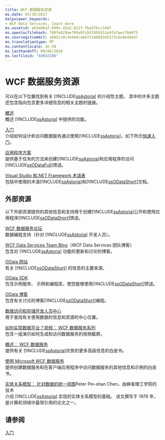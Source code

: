```yaml
---
title: WCF 数据服务资源
ms.date: 03/30/2017
helpviewer_keywords:
- WCF Data Services, learn more
ms.assetid: e63a9baf-699c-42e2-b11f-fba57bcc14df
ms.openlocfilehash: 790fe629ae709a9fcb57d5b551e9fa7aecfb04f5
ms.sourcegitcommit: a885cc8c3e444ca6471348893d5373c6e9e49a47
ms.translationtype: MT
ms.contentlocale: zh-CN
ms.lasthandoff: 09/06/2018
ms.locfileid: "44032106"
---
```

# <a name="wcf-data-services-resources"></a>WCF 数据服务资源
可以在以下位置找到有关 [!INCLUDE[ssAstoria](../../../../includes/ssastoria-md.md)] 的介绍性主题。 其中的许多主题还包含指向包含更多详细信息的相关主题的链接。  
  
 [概述](../../../../docs/framework/data/wcf/wcf-data-services-overview.md)  
 概述 [!INCLUDE[ssAstoria](../../../../includes/ssastoria-md.md)] 中提供的功能。  
  
 [入门](../../../../docs/framework/data/adonet/ef/getting-started.md)  
 介绍如何设计和访问数据服务通过使用[!INCLUDE[ssAstoria](../../../../includes/ssastoria-md.md)]，如下所示[快速入门](../../../../docs/framework/data/wcf/quickstart-wcf-data-services.md)。  
  
 [应用程序方案](../../../../docs/framework/data/wcf/application-scenarios-wcf-data-services.md)  
 提供基于任务的方法来创建[!INCLUDE[ssAstoria](../../../../includes/ssastoria-md.md)]和应用程序的访问[!INCLUDE[ssODataFull](../../../../includes/ssodatafull-md.md)]馈送。  
  
 [Visual Studio 和.NET Framework 术语表](https://msdn.microsoft.com/library/6529d7c6-7e25-4426-a120-d57b239ca4eb)  
 包括中使用的术语[!INCLUDE[ssAstoria](../../../../includes/ssastoria-md.md)]和[!INCLUDE[ssODataShort](../../../../includes/ssodatashort-md.md)]文档。  
  
## <a name="external-resources"></a>外部资源  
 以下外部资源提供的其他信息和支持用于创建[!INCLUDE[ssAstoria](../../../../includes/ssastoria-md.md)]公开和使用应用程序[!INCLUDE[ssODataShort](../../../../includes/ssodatashort-md.md)]馈送。  
  
 [WCF 数据服务论坛](https://go.microsoft.com/fwlink/?LinkId=150512)  
 数据编程支持（针对 [!INCLUDE[ssAstoria](../../../../includes/ssastoria-md.md)] 开发人员）。  
  
 [WCF Data Services Team Blog](https://go.microsoft.com/fwlink/?LinkId=150511)（WCF Data Services 团队博客）  
 包含对 [!INCLUDE[ssAstoria](../../../../includes/ssastoria-md.md)] 功能的更新和讨论的博客。  
  
 [OData 网站](https://go.microsoft.com/fwlink/?LinkID=184554)  
 有关 [!INCLUDE[ssODataShort](../../../../includes/ssodatashort-md.md)] 的信息的主要来源。  
  
 [OData SDK](https://go.microsoft.com/fwlink/?LinkID=185248)  
 包含示例服务、 示例和编程库，使您能够使用[!INCLUDE[ssODataShort](../../../../includes/ssodatashort-md.md)]馈送。  
  
 [OData 博客](https://go.microsoft.com/fwlink/?LinkId=185868)  
 包含有关讨论的博客[!INCLUDE[ssODataShort](../../../../includes/ssodatashort-md.md)]编程。  
  
 [数据访问和存储开发人员中心](https://go.microsoft.com/fwlink/?LinkId=91903)  
 用于查找有关使用数据的信息和资源的中心位置。  
  
 [如何实现数据平台？视频： WCF 数据服务系列](https://go.microsoft.com/fwlink/?LinkId=124600)  
 包含一组演示如何生成和访问数据服务的视频截屏。  
  
 [概述： WCF 数据服务](https://go.microsoft.com/fwlink/?LinkID=131074)  
 提供有关 [!INCLUDE[ssAstoria](../../../../includes/ssastoria-md.md)]优势的更多高级信息的白皮书。  
  
 [使用 Microsoft WCF 数据服务](https://go.microsoft.com/fwlink/?LinkID=131075)  
 提供创建数据服务和在客户端应用程序中访问数据服务的其他信息和示例的白皮书。  
  
 [实体关系模型： 针对数据的统一视图](https://go.microsoft.com/fwlink/?LinkId=91909)Peter Pin-shan Chen，由麻省理工学院的技术  
 介绍 [!INCLUDE[ssAstoria](../../../../includes/ssastoria-md.md)] 实现的实体关系模型的基础。 该文撰写于 1976 年，是计算机领域中最常引用的论文之一。  
  
## <a name="see-also"></a>请参阅  
 [入门](../../../../docs/framework/data/wcf/getting-started-with-wcf-data-services.md)
